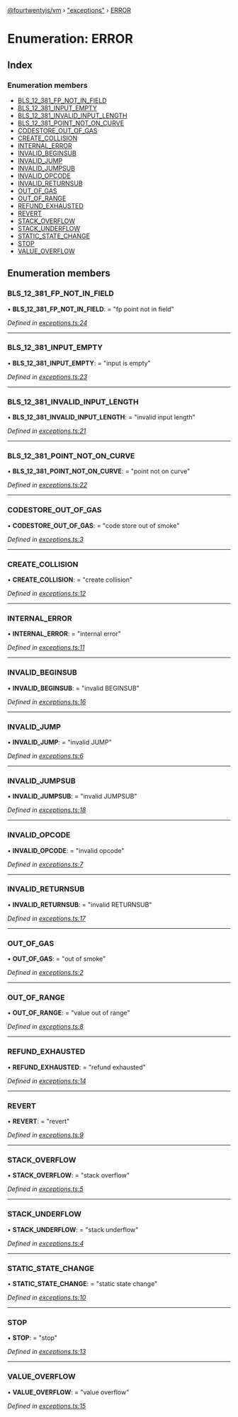 [@fourtwentyjs/vm](../README.md) › ["exceptions"](../modules/_exceptions_.md) › [ERROR](_exceptions_.error.md)

# Enumeration: ERROR

## Index

### Enumeration members

* [BLS_12_381_FP_NOT_IN_FIELD](_exceptions_.error.md#bls_12_381_fp_not_in_field)
* [BLS_12_381_INPUT_EMPTY](_exceptions_.error.md#bls_12_381_input_empty)
* [BLS_12_381_INVALID_INPUT_LENGTH](_exceptions_.error.md#bls_12_381_invalid_input_length)
* [BLS_12_381_POINT_NOT_ON_CURVE](_exceptions_.error.md#bls_12_381_point_not_on_curve)
* [CODESTORE_OUT_OF_GAS](_exceptions_.error.md#codestore_out_of_smoke)
* [CREATE_COLLISION](_exceptions_.error.md#create_collision)
* [INTERNAL_ERROR](_exceptions_.error.md#internal_error)
* [INVALID_BEGINSUB](_exceptions_.error.md#invalid_beginsub)
* [INVALID_JUMP](_exceptions_.error.md#invalid_jump)
* [INVALID_JUMPSUB](_exceptions_.error.md#invalid_jumpsub)
* [INVALID_OPCODE](_exceptions_.error.md#invalid_opcode)
* [INVALID_RETURNSUB](_exceptions_.error.md#invalid_returnsub)
* [OUT_OF_GAS](_exceptions_.error.md#out_of_smoke)
* [OUT_OF_RANGE](_exceptions_.error.md#out_of_range)
* [REFUND_EXHAUSTED](_exceptions_.error.md#refund_exhausted)
* [REVERT](_exceptions_.error.md#revert)
* [STACK_OVERFLOW](_exceptions_.error.md#stack_overflow)
* [STACK_UNDERFLOW](_exceptions_.error.md#stack_underflow)
* [STATIC_STATE_CHANGE](_exceptions_.error.md#static_state_change)
* [STOP](_exceptions_.error.md#stop)
* [VALUE_OVERFLOW](_exceptions_.error.md#value_overflow)

## Enumeration members

###  BLS_12_381_FP_NOT_IN_FIELD

• **BLS_12_381_FP_NOT_IN_FIELD**: = "fp point not in field"

*Defined in [exceptions.ts:24](https://github.com/420integrated/fourtwentyjs-vm/blob/master/packages/vm/lib/exceptions.ts#L24)*

___

###  BLS_12_381_INPUT_EMPTY

• **BLS_12_381_INPUT_EMPTY**: = "input is empty"

*Defined in [exceptions.ts:23](https://github.com/420integrated/fourtwentyjs-vm/blob/master/packages/vm/lib/exceptions.ts#L23)*

___

###  BLS_12_381_INVALID_INPUT_LENGTH

• **BLS_12_381_INVALID_INPUT_LENGTH**: = "invalid input length"

*Defined in [exceptions.ts:21](https://github.com/420integrated/fourtwentyjs-vm/blob/master/packages/vm/lib/exceptions.ts#L21)*

___

###  BLS_12_381_POINT_NOT_ON_CURVE

• **BLS_12_381_POINT_NOT_ON_CURVE**: = "point not on curve"

*Defined in [exceptions.ts:22](https://github.com/420integrated/fourtwentyjs-vm/blob/master/packages/vm/lib/exceptions.ts#L22)*

___

###  CODESTORE_OUT_OF_GAS

• **CODESTORE_OUT_OF_GAS**: = "code store out of smoke"

*Defined in [exceptions.ts:3](https://github.com/420integrated/fourtwentyjs-vm/blob/master/packages/vm/lib/exceptions.ts#L3)*

___

###  CREATE_COLLISION

• **CREATE_COLLISION**: = "create collision"

*Defined in [exceptions.ts:12](https://github.com/420integrated/fourtwentyjs-vm/blob/master/packages/vm/lib/exceptions.ts#L12)*

___

###  INTERNAL_ERROR

• **INTERNAL_ERROR**: = "internal error"

*Defined in [exceptions.ts:11](https://github.com/420integrated/fourtwentyjs-vm/blob/master/packages/vm/lib/exceptions.ts#L11)*

___

###  INVALID_BEGINSUB

• **INVALID_BEGINSUB**: = "invalid BEGINSUB"

*Defined in [exceptions.ts:16](https://github.com/420integrated/fourtwentyjs-vm/blob/master/packages/vm/lib/exceptions.ts#L16)*

___

###  INVALID_JUMP

• **INVALID_JUMP**: = "invalid JUMP"

*Defined in [exceptions.ts:6](https://github.com/420integrated/fourtwentyjs-vm/blob/master/packages/vm/lib/exceptions.ts#L6)*

___

###  INVALID_JUMPSUB

• **INVALID_JUMPSUB**: = "invalid JUMPSUB"

*Defined in [exceptions.ts:18](https://github.com/420integrated/fourtwentyjs-vm/blob/master/packages/vm/lib/exceptions.ts#L18)*

___

###  INVALID_OPCODE

• **INVALID_OPCODE**: = "invalid opcode"

*Defined in [exceptions.ts:7](https://github.com/420integrated/fourtwentyjs-vm/blob/master/packages/vm/lib/exceptions.ts#L7)*

___

###  INVALID_RETURNSUB

• **INVALID_RETURNSUB**: = "invalid RETURNSUB"

*Defined in [exceptions.ts:17](https://github.com/420integrated/fourtwentyjs-vm/blob/master/packages/vm/lib/exceptions.ts#L17)*

___

###  OUT_OF_GAS

• **OUT_OF_GAS**: = "out of smoke"

*Defined in [exceptions.ts:2](https://github.com/420integrated/fourtwentyjs-vm/blob/master/packages/vm/lib/exceptions.ts#L2)*

___

###  OUT_OF_RANGE

• **OUT_OF_RANGE**: = "value out of range"

*Defined in [exceptions.ts:8](https://github.com/420integrated/fourtwentyjs-vm/blob/master/packages/vm/lib/exceptions.ts#L8)*

___

###  REFUND_EXHAUSTED

• **REFUND_EXHAUSTED**: = "refund exhausted"

*Defined in [exceptions.ts:14](https://github.com/420integrated/fourtwentyjs-vm/blob/master/packages/vm/lib/exceptions.ts#L14)*

___

###  REVERT

• **REVERT**: = "revert"

*Defined in [exceptions.ts:9](https://github.com/420integrated/fourtwentyjs-vm/blob/master/packages/vm/lib/exceptions.ts#L9)*

___

###  STACK_OVERFLOW

• **STACK_OVERFLOW**: = "stack overflow"

*Defined in [exceptions.ts:5](https://github.com/420integrated/fourtwentyjs-vm/blob/master/packages/vm/lib/exceptions.ts#L5)*

___

###  STACK_UNDERFLOW

• **STACK_UNDERFLOW**: = "stack underflow"

*Defined in [exceptions.ts:4](https://github.com/420integrated/fourtwentyjs-vm/blob/master/packages/vm/lib/exceptions.ts#L4)*

___

###  STATIC_STATE_CHANGE

• **STATIC_STATE_CHANGE**: = "static state change"

*Defined in [exceptions.ts:10](https://github.com/420integrated/fourtwentyjs-vm/blob/master/packages/vm/lib/exceptions.ts#L10)*

___

###  STOP

• **STOP**: = "stop"

*Defined in [exceptions.ts:13](https://github.com/420integrated/fourtwentyjs-vm/blob/master/packages/vm/lib/exceptions.ts#L13)*

___

###  VALUE_OVERFLOW

• **VALUE_OVERFLOW**: = "value overflow"

*Defined in [exceptions.ts:15](https://github.com/420integrated/fourtwentyjs-vm/blob/master/packages/vm/lib/exceptions.ts#L15)*
